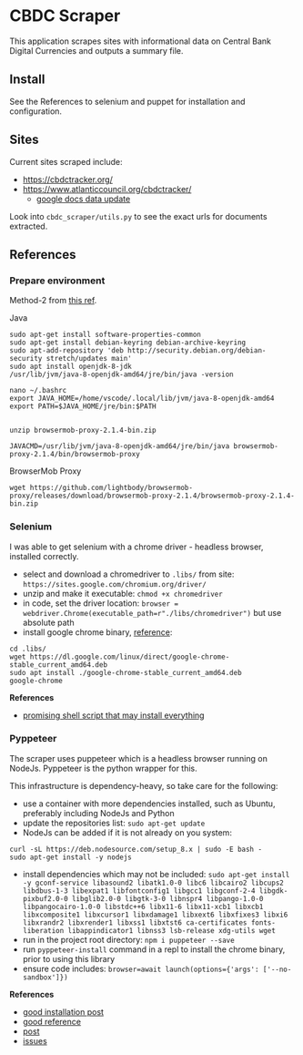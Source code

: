 # CBDC Scraper

This application scrapes sites with informational data on Central Bank Digital Currencies and outputs a summary file.



## Install

See the References to selenium and puppet for installation and configuration.



## Sites

Current sites scraped include:

* https://cbdctracker.org/
* https://www.atlanticcouncil.org/cbdctracker/
  - [google docs data update](https://docs.google.com/spreadsheets/d/e/2PACX-1vRvC1JtWY8a2W4b8DLPfnfb9rmhuHBmWO22TvSXXpk25CZTBU9_8f6YtxM9rmBK2YajII5ltDE6ynGZ/pub?gid=0&single=true&output=csv)

Look into `cbdc_scraper/utils.py` to see the exact urls for documents extracted.



## References


### Prepare environment

Method-2 from [this ref](https://www.geeksforgeeks.org/scraping-data-in-network-traffic-using-python/).

Java


```
sudo apt-get install software-properties-common
sudo apt-get install debian-keyring debian-archive-keyring
sudo apt-add-repository 'deb http://security.debian.org/debian-security stretch/updates main'
sudo apt install openjdk-8-jdk
/usr/lib/jvm/java-8-openjdk-amd64/jre/bin/java -version

nano ~/.bashrc
export JAVA_HOME=/home/vscode/.local/lib/jvm/java-8-openjdk-amd64
export PATH=$JAVA_HOME/jre/bin:$PATH


unzip browsermob-proxy-2.1.4-bin.zip

JAVACMD=/usr/lib/jvm/java-8-openjdk-amd64/jre/bin/java browsermob-proxy-2.1.4/bin/browsermob-proxy
```

BrowserMob Proxy
```
wget https://github.com/lightbody/browsermob-proxy/releases/download/browsermob-proxy-2.1.4/browsermob-proxy-2.1.4-bin.zip

```





### Selenium

I was able to get selenium with a chrome driver - headless browser, installed correctly.

* select and download a chromedriver to `.libs/` from site: `https://sites.google.com/chromium.org/driver/`
* unzip and make it executable: `chmod +x chromedriver`
* in code, set the driver location: `browser = webdriver.Chrome(executable_path=r"./libs/chromedriver")` but use absolute path
* install google chrome binary, [reference](https://linuxize.com/post/how-to-install-google-chrome-web-browser-on-debian-10/):
```
cd .libs/
wget https://dl.google.com/linux/direct/google-chrome-stable_current_amd64.deb
sudo apt install ./google-chrome-stable_current_amd64.deb
google-chrome
```

__References__

* [promising shell script that may install everything](https://gist.github.com/ziadoz/3e8ab7e944d02fe872c3454d17af31a5)


### Pyppeteer

The scraper uses puppeteer which is a headless browser running on NodeJs.  Pyppeteer is the python wrapper for this.

This infrastructure is dependency-heavy, so take care for the following:

* use a container with more dependencies installed, such as Ubuntu, preferably including NodeJs and Python
* update the repositories list: `sudo apt-get update`
* NodeJs can be added if it is not already on you system:
```
curl -sL https://deb.nodesource.com/setup_8.x | sudo -E bash -
sudo apt-get install -y nodejs
```
* install dependencies which may not be included: `sudo apt-get install -y gconf-service libasound2 libatk1.0-0 libc6 libcairo2 libcups2 libdbus-1-3 libexpat1 libfontconfig1 libgcc1 libgconf-2-4 libgdk-pixbuf2.0-0 libglib2.0-0 libgtk-3-0 libnspr4 libpango-1.0-0 libpangocairo-1.0-0 libstdc++6 libx11-6 libx11-xcb1 libxcb1 libxcomposite1 libxcursor1 libxdamage1 libxext6 libxfixes3 libxi6 libxrandr2 libxrender1 libxss1 libxtst6 ca-certificates fonts-liberation libappindicator1 libnss3 lsb-release xdg-utils wget`
* run in the project root directory: `npm i puppeteer --save`
* run `pyppeteer-install` command in a repl to install the chrome binary, prior to using this library
* ensure code includes: `browser=await launch(options={'args': ['--no-sandbox']})`

__References__

* [good installation post](https://www.toptal.com/puppeteer/headless-browser-puppeteer-tutorial)
* [good reference](https://stackoverflow.com/questions/57217924/pyppeteer-errors-browsererror-browser-closed-unexpectedly)
* [post](https://www.howtogeek.com/devops/how-to-run-puppeteer-and-headless-chrome-in-a-docker-container/)
* [issues](https://github.com/pyppeteer/pyppeteer/issues/194)
